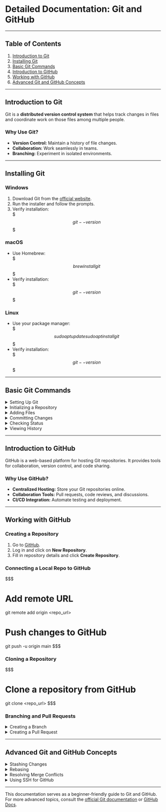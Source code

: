 # Detailed Documentation: Git and GitHub

---

## Table of Contents

1. [Introduction to Git](#introduction-to-git)  
2. [Installing Git](#installing-git)  
3. [Basic Git Commands](#basic-git-commands)  
4. [Introduction to GitHub](#introduction-to-github)  
5. [Working with GitHub](#working-with-github)  
6. [Advanced Git and GitHub Concepts](#advanced-git-and-github-concepts)  

---

## Introduction to Git

Git is a **distributed version control system** that helps track changes in files and coordinate work on those files among multiple people. 

### Why Use Git?

- **Version Control:** Maintain a history of file changes.  
- **Collaboration:** Work seamlessly in teams.  
- **Branching:** Experiment in isolated environments.  

---

## Installing Git

### Windows

1. Download Git from the [official website](https://git-scm.com/downloads).  
2. Run the installer and follow the prompts.  
3. Verify installation:  
   $$$
   git --version
   $$$

### macOS

- Use Homebrew:  
  $$$
  brew install git
  $$$
- Verify installation:  
  $$$
  git --version
  $$$

### Linux

- Use your package manager:  
  $$$
  sudo apt update  
  sudo apt install git
  $$$
- Verify installation:  
  $$$
  git --version
  $$$

---

## Basic Git Commands

<details>
<summary>Setting Up Git</summary>

$$$
# Configure Git with your name and email
git config --global user.name "Your Name"
git config --global user.email "you@example.com"
$$$

</details>

<details>
<summary>Initializing a Repository</summary>

$$$
# Create a new Git repository
git init
$$$

</details>

<details>
<summary>Adding Files</summary>

$$$
# Add files to staging area
git add <file_name>
git add .
$$$

</details>

<details>
<summary>Committing Changes</summary>

$$$
# Save changes to the repository
git commit -m "Commit message"
$$$

</details>

<details>
<summary>Checking Status</summary>

$$$
# View the state of your working directory
git status
$$$

</details>

<details>
<summary>Viewing History</summary>

$$$
# View commit history
git log
$$$

</details>

---

## Introduction to GitHub

GitHub is a web-based platform for hosting Git repositories. It provides tools for collaboration, version control, and code sharing.

### Why Use GitHub?

- **Centralized Hosting:** Store your Git repositories online.  
- **Collaboration Tools:** Pull requests, code reviews, and discussions.  
- **CI/CD Integration:** Automate testing and deployment.  

---

## Working with GitHub

### Creating a Repository

1. Go to [GitHub](https://github.com).  
2. Log in and click on **New Repository**.  
3. Fill in repository details and click **Create Repository**.

### Connecting a Local Repo to GitHub

$$$
# Add remote URL
git remote add origin <repo_url>

# Push changes to GitHub
git push -u origin main
$$$

### Cloning a Repository

$$$
# Clone a repository from GitHub
git clone <repo_url>
$$$

### Branching and Pull Requests

<details>
<summary>Creating a Branch</summary>

$$$
# Create a new branch
git branch <branch_name>

# Switch to the new branch
git checkout <branch_name>
$$$

</details>

<details>
<summary>Creating a Pull Request</summary>

1. Push your branch to GitHub:  
   $$$
   git push origin <branch_name>
   $$$  
2. Go to your GitHub repository.  
3. Click **Pull Requests** > **New Pull Request**.  
4. Review and submit the pull request.

</details>

---

## Advanced Git and GitHub Concepts

<details>
<summary>Stashing Changes</summary>

$$$
# Save changes without committing
git stash

# Reapply stashed changes
git stash apply
$$$

</details>

<details>
<summary>Rebasing</summary>

$$$
# Rebase your branch onto another branch
git rebase <branch_name>
$$$

</details>

<details>
<summary>Resolving Merge Conflicts</summary>

- Open the conflicting file.  
- Edit the file to resolve conflicts.  
- Add and commit the resolved file.  

$$$
git add <file_name>
git commit
$$$

</details>

<details>
<summary>Using SSH for GitHub</summary>

1. Generate an SSH key:  
   $$$
   ssh-keygen -t ed25519 -C "you@example.com"
   $$$  
2. Add the key to your GitHub account.  
3. Clone or push using SSH:  
   $$$
   git clone git@github.com:username/repository.git
   $$$

</details>

---

This documentation serves as a beginner-friendly guide to Git and GitHub. For more advanced topics, consult the [official Git documentation](https://git-scm.com/doc) or [GitHub Docs](https://docs.github.com).
